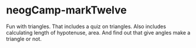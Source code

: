 # neogCamp-markTwelve
 Fun with triangles. That includes a quiz on triangles. Also includes calculating length of hypotenuse, area. And find out  that give  angles  make a triangle or not.
